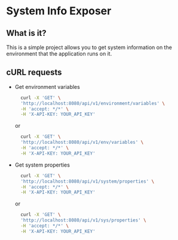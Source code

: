 # System Info Exposer
## What is it?
This is a simple project allows you to get system information on the environment that the application runs on it.
## cURL requests

- Get environment variables


  ```bash
    curl -X 'GET' \
  	'http://localhost:8080/api/v1/environment/variables' \
  	-H 'accept: */*' \
  	-H 'X-API-KEY: YOUR_API_KEY'
  ```

  or


  ```bash
    curl -X 'GET' \
  	'http://localhost:8080/api/v1/env/variables' \
  	-H 'accept: */*' \
  	-H 'X-API-KEY: YOUR_API_KEY'
  ```

- Get system properties


  ```bash
    curl -X 'GET' \
  	'http://localhost:8080/api/v1/system/properties' \
  	-H 'accept: */*' \
  	-H 'X-API-KEY: YOUR_API_KEY'
  ```

  or


  ```bash
    curl -X 'GET' \
  	'http://localhost:8080/api/v1/sys/properties' \
  	-H 'accept: */*' \
  	-H 'X-API-KEY: YOUR_API_KEY'
  ```